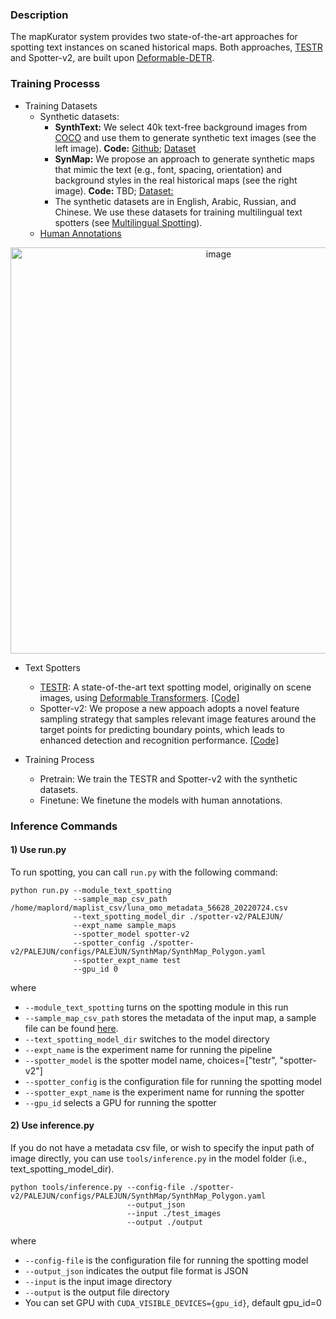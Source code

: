 
### Description 

The mapKurator system provides two state-of-the-art approaches for spotting text instances on scaned historical maps. Both approaches, <a href="https://github.com/mlpc-ucsd/TESTR" target="_blank">TESTR</a> and Spotter-v2, are built upon <a href="https://github.com/fundamentalvision/Deformable-DETR" target="_blank">Deformable-DETR</a>.

### Training Processs

- Training Datasets
  - Synthetic datasets:  
    - <b>SynthText:</b> We select 40k text-free background images from <a href="https://cocodataset.org/#home" target="_blank">COCO</a> and use them to generate synthetic text images (see the left image). <b>Code:</b> <a href="https://github.com/ankush-me/SynthText" target="_blank">Github</a>; <a href="https://s3.msi.umn.edu/rumsey-spotter-train-data-en/SynthText.zip" target="_blank" >Dataset</a> 
    - <b>SynMap:</b> We propose an approach to generate synthetic maps that mimic the text (e.g., font, spacing, orientation) and background styles in the real historical maps (see the right image). <b>Code:</b> TBD; <a href="https://s3.msi.umn.edu/rumsey-spotter-train-data-en/SynthMap.zip" target="_blank" >Dataset:</a> 
    - The synthetic datasets are in English, Arabic, Russian, and Chinese. We use these datasets for training multilingual text spotters (see <a href="https://knowledge-computing.github.io/mapkurator-doc/#/docs/multilingual" target="_blank">Multilingual Spotting</a>).
  - <a href="https://s3.msi.umn.edu/rumsey-spotter-train-data-en/rumsey-train.zip" target="_blank" >Human Annotations </a> 

<p align="center">
<img width="650" alt="image" src="_media/syn_image_example.jpg">
</p>

- Text Spotters
  - <a href="https://github.com/mlpc-ucsd/TESTR" target="_blank">TESTR</a>: A state-of-the-art text spotting model, originally on scene images, using <a href="https://arxiv.org/abs/2010.04159" target="_blank">Deformable Transformers</a>. <a href="https://github.com/mlpc-ucsd/TESTR" target="_blank">[Code]</a>
  - Spotter-v2: We propose a new appoach adopts a novel feature sampling strategy that samples relevant image features around the target points for predicting boundary points, which leads to enhanced detection and recognition performance. <a href="https://github.com/knowledge-computing/mapkurator-spotter/tree/main" target="_blank">[Code]</a>

- Training Process
  - Pretrain: We train the TESTR and Spotter-v2 with the synthetic datasets.
  - Finetune: We finetune the models with human annotations.
  

### Inference Commands 

#### 1) Use run.py 

To run spotting, you can call `run.py` with the following command: 

```
python run.py --module_text_spotting 
              --sample_map_csv_path /home/maplord/maplist_csv/luna_omo_metadata_56628_20220724.csv
              --text_spotting_model_dir ./spotter-v2/PALEJUN/
              --expt_name sample_maps 
              --spotter_model spotter-v2
              --spotter_config ./spotter-v2/PALEJUN/configs/PALEJUN/SynthMap/SynthMap_Polygon.yaml
              --spotter_expt_name test
              --gpu_id 0
```

where

* `--module_text_spotting` turns on the spotting module in this run
* `--sample_map_csv_path` stores the metadata of the input map, a sample file can be found [here](https://drive.google.com/drive/folders/1Nby1JaIzNSwrGtGFn5Af0VL5y3TGLZGQ). 
* `--text_spotting_model_dir` switches to the model directory
* `--expt_name` is the experiment name for running the pipeline
* `--spotter_model` is the spotter model name, choices=["testr", "spotter-v2"]
* `--spotter_config` is the configuration file for running the spotting model
* `--spotter_expt_name` is the experiment name for running the spotter
* `--gpu_id` selects a GPU for running the spotter


#### 2) Use inference.py

If you do not have a metadata csv file, or wish to specify the input path of image directly, you can use `tools/inference.py` in the model folder (i.e., text_spotting_model_dir). 

```
python tools/inference.py --config-file ./spotter-v2/PALEJUN/configs/PALEJUN/SynthMap/SynthMap_Polygon.yaml
                          --output_json 
                          --input ./test_images
                          --output ./output

```
where

* `--config-file` is the configuration file for running the spotting model
* `--output_json` indicates the output file format is JSON
* `--input` is the input image directory
* `--output` is the output file directory
* You can set GPU with `CUDA_VISIBLE_DEVICES={gpu_id}`, default gpu_id=0
